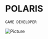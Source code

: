 # POLARIS

`GAME DEVELOPER`

![Picture](https://github.com/FjordPolaris/FjordPolaris/blob/main/thumb1.png)
